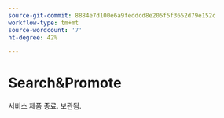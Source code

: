 ```yaml
---
source-git-commit: 8884e7d100e6a9feddcd8e205f5f3652d79e152c
workflow-type: tm+mt
source-wordcount: '7'
ht-degree: 42%

---
```

# Search&amp;Promote

서비스 제품 종료. 보관됨.